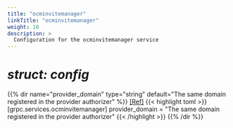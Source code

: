 ```yaml
---
title: "ocminvitemanager"
linkTitle: "ocminvitemanager"
weight: 10
description: >
  Configuration for the ocminvitemanager service
---
```


# _struct: config_

{{% dir name="provider_domain" type="string" default="The same domain registered in the provider authorizer" %}}
 [[Ref]](https://github.com/cs3org/reva/tree/master/internal/grpc/services/ocminvitemanager/ocminvitemanager.go#L62)
{{< highlight toml >}}
[grpc.services.ocminvitemanager]
provider_domain = "The same domain registered in the provider authorizer"
{{< /highlight >}}
{{% /dir %}}

